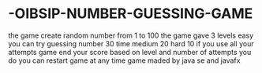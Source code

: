 # -OIBSIP-NUMBER-GUESSING-GAME
the game create random number from 1 to 100
the game gave 3 levels easy you can try guessing number 30 time medium 20 hard 10
if you use all your attempts game end 
your score based on level and number of attempts you do 
you can restart game at any time 
game maded by java se and javafx
